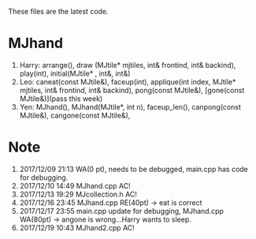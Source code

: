 These files are the latest code.

# MJhand
1. Harry: arrange(), draw (MJtile* mjtiles, int& frontind, int& backind), play(int), initial(MJtile* , int&, int&)
2. Leo: caneat(const MJtile&), faceup(int), applique(int index, MJtile* mjtiles, int& frontind, int& backind), pong(const MJtile&), [gone(const MJtile&)](pass this week)
3. Yen: MJhand(), MJhand(MJtile*, int n), faceup_len(), canpong(const MJtile&), cangone(const MJtile&), 

# Note
1. 2017/12/09 21:13 WA(0 pt), needs to be debugged, main.cpp has code for debugging.
2. 2017/12/10 14:49 MJhand.cpp AC!
3. 2017/12/13 19:29 MJcollection.h AC!
4. 2017/12/16 23:45 MJhand.cpp RE(40pt) -> eat is correct
5. 2017/12/17 23:55 main.cpp update for debugging, MJhand.cpp WA(80pt) -> angone is wrong...Harry wants to sleep.
6. 2017/12/19 10:43 MJhand2.cpp AC!
